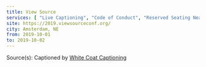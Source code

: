```yaml
---
title: View Source
services: [ "Live Captioning", "Code of Conduct", "Reserved Seating Near Stage", "Diversity Tickets" ]
site: https://2019.viewsourceconf.org/
city: Amsterdam, NE
from: 2019-10-01
to: 2019-10-02
---
```


Source(s): Captioned by [White Coat Captioning](http://www.whitecoatcaptioning.com/)
